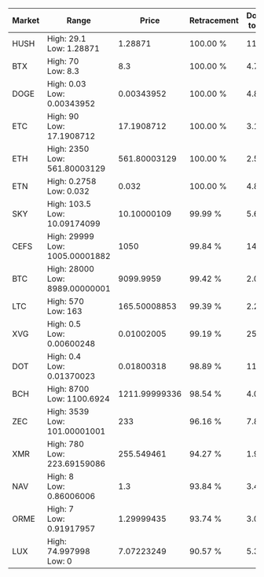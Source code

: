| Market | Range | Price| Retracement | Doubles to 50% |
| --- | --- | --- | --- | --- |
| HUSH | High: 29.1<br />Low: 1.28871 | 1.28871 | 100.00 % | 11.79 |
| BTX | High: 70<br />Low: 8.3 | 8.3 | 100.00 % | 4.72 |
| DOGE | High: 0.03<br />Low: 0.00343952 | 0.00343952 | 100.00 % | 4.86 |
| ETC | High: 90<br />Low: 17.1908712 | 17.1908712 | 100.00 % | 3.12 |
| ETH | High: 2350<br />Low: 561.80003129 | 561.80003129 | 100.00 % | 2.59 |
| ETN | High: 0.2758<br />Low: 0.032 | 0.032 | 100.00 % | 4.81 |
| SKY | High: 103.5<br />Low: 10.09174099 | 10.10000109 | 99.99 % | 5.62 |
| CEFS | High: 29999<br />Low: 1005.00001882 | 1050 | 99.84 % | 14.76 |
| BTC | High: 28000<br />Low: 8989.00000001 | 9099.9959 | 99.42 % | 2.03 |
| LTC | High: 570<br />Low: 163 | 165.50008853 | 99.39 % | 2.21 |
| XVG | High: 0.5<br />Low: 0.00600248 | 0.01002005 | 99.19 % | 25.25 |
| DOT | High: 0.4<br />Low: 0.01370023 | 0.01800318 | 98.89 % | 11.49 |
| BCH | High: 8700<br />Low: 1100.6924 | 1211.99999336 | 98.54 % | 4.04 |
| ZEC | High: 3539<br />Low: 101.00001001 | 233 | 96.16 % | 7.81 |
| XMR | High: 780<br />Low: 223.69159086 | 255.549461 | 94.27 % | 1.96 |
| NAV | High: 8<br />Low: 0.86006006 | 1.3 | 93.84 % | 3.41 |
| ORME | High: 7<br />Low: 0.91917957 | 1.29999435 | 93.74 % | 3.05 |
| LUX | High: 74.997998<br />Low: 0 | 7.07223249 | 90.57 % | 5.30 |
